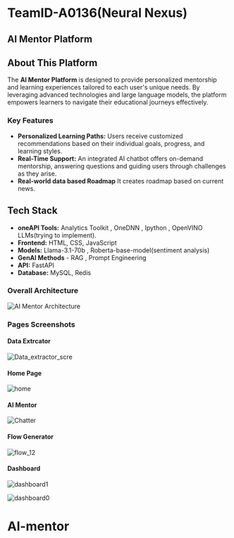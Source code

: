 
# TeamID-A0136(Neural Nexus)

## AI Mentor Platform

## About This Platform

The **AI Mentor Platform** is designed to provide personalized mentorship and learning experiences tailored to each user's unique needs. By leveraging advanced technologies and large language models, the platform empowers learners to navigate their educational journeys effectively. 

### Key Features
- **Personalized Learning Paths:** Users receive customized recommendations based on their individual goals, progress, and learning styles.
- **Real-Time Support:** An integrated AI chatbot offers on-demand mentorship, answering questions and guiding users through challenges as they arise.
- **Real-world data based Roadmap** It creates roadmap based on current news.


## Tech Stack

- **oneAPI Tools:** Analytics Toolkit , OneDNN , Ipython , OpenVINO LLMs(trying to implement).
- **Frontend:** HTML, CSS, JavaScript
- **Models:** Llama-3.1-70b , Roberta-base-model(sentiment analysis)
- **GenAI Methods** - RAG , Prompt Engineering
- **API:** FastAPI
- **Database:** MySQL, Redis


### Overall Architecture

![AI Mentor Architecture](https://github.com/user-attachments/assets/d8a19cd8-0c86-425e-9402-61394d40c10c)

### Pages Screenshots

#### Data Extrcator

![Data_extractor_scre](https://github.com/user-attachments/assets/1395be10-3e5f-49ee-8174-b45ee0cc5c41)

#### Home Page

![home](https://github.com/user-attachments/assets/1bb6dba9-29e5-41d8-82c8-1d05bb3de7b5)

#### AI Mentor

![Chatter](https://github.com/user-attachments/assets/5baea936-f854-4a20-9077-9f0df8600940)

#### Flow Generator

![flow_12](https://github.com/user-attachments/assets/30926b06-a5be-4db0-b5c5-f75d2c32662e)

#### Dashboard

![dashboard1](https://github.com/user-attachments/assets/c05b7f40-cb39-4f25-a14d-a0662977703a)

![dashboard0](https://github.com/user-attachments/assets/8aad29e0-301e-48de-bafe-540521113fde)

# AI-mentor
